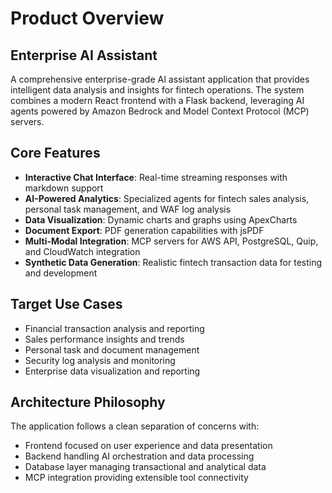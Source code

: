 # Product Overview

## Enterprise AI Assistant

A comprehensive enterprise-grade AI assistant application that provides intelligent data analysis and insights for fintech operations. The system combines a modern React frontend with a Flask backend, leveraging AI agents powered by Amazon Bedrock and Model Context Protocol (MCP) servers.

## Core Features

- **Interactive Chat Interface**: Real-time streaming responses with markdown support
- **AI-Powered Analytics**: Specialized agents for fintech sales analysis, personal task management, and WAF log analysis
- **Data Visualization**: Dynamic charts and graphs using ApexCharts
- **Document Export**: PDF generation capabilities with jsPDF
- **Multi-Modal Integration**: MCP servers for AWS API, PostgreSQL, Quip, and CloudWatch integration
- **Synthetic Data Generation**: Realistic fintech transaction data for testing and development

## Target Use Cases

- Financial transaction analysis and reporting
- Sales performance insights and trends
- Personal task and document management
- Security log analysis and monitoring
- Enterprise data visualization and reporting

## Architecture Philosophy

The application follows a clean separation of concerns with:
- Frontend focused on user experience and data presentation
- Backend handling AI orchestration and data processing
- Database layer managing transactional and analytical data
- MCP integration providing extensible tool connectivity